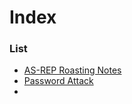 # Index

### List 
- [AS-REP Roasting Notes](./AS-REP_Roasting.md)
- [Password Attack](uk32htb/Password-Attacks)
- 
